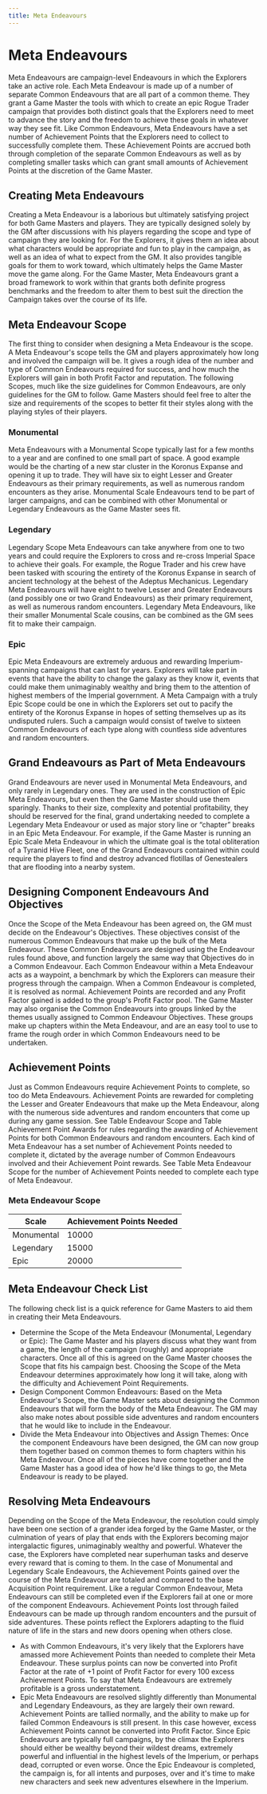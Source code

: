 ```yaml
---
title: Meta Endeavours
---
```

# Meta Endeavours 

Meta Endeavours are campaign\-level Endeavours in which the Explorers take an active role\. Each Meta Endeavour is made up of a number of separate Common Endeavours that are all part of a common theme\. They grant a Game Master the tools with which to create an epic Rogue Trader campaign that provides both distinct goals that the Explorers need to meet to advance the story and the freedom to achieve these goals in whatever way they see fit\. Like Common Endeavours, Meta Endeavours have a set number of Achievement Points that the Explorers need to collect to successfully complete them\. These Achievement Points are accrued both through completion of the separate Common Endeavours as well as by completing smaller tasks which can grant small amounts of Achievement Points at the discretion of the Game Master\. 

## Creating Meta Endeavours

Creating a Meta Endeavour is a laborious but ultimately satisfying project for both Game Masters and players\. They are typically designed solely by the GM after discussions with his players regarding the scope and type of campaign they are looking for\. For the Explorers, it gives them an idea about what characters would be appropriate and fun to play in the campaign, as well as an idea of what to expect from the GM\. It also provides tangible goals for them to work toward, which ultimately helps the Game Master move the game along\. For the Game Master, Meta Endeavours grant a broad framework to work within that grants both definite progress benchmarks and the freedom to alter them to best suit the direction the Campaign takes over the course of its life\. 

## Meta Endeavour Scope

The first thing to consider when designing a Meta Endeavour is the scope\. A Meta Endeavour's scope tells the GM and players approximately how long and involved the campaign will be\. It gives a rough idea of the number and type of Common Endeavours required for success, and how much the Explorers will gain in both Profit Factor and reputation\. The following Scopes, much like the size guidelines for Common Endeavours, are only guidelines for the GM to follow\. Game Masters should feel free to alter the size and requirements of the scopes to better fit their styles along with the playing styles of their players\. 

### Monumental

Meta Endeavours with a Monumental Scope typically last for a few months to a year and are confined to one small part of space\. A good example would be the charting of a new star cluster in the Koronus Expanse and opening it up to trade\. They will have six to eight Lesser and Greater Endeavours as their primary requirements, as well as numerous random encounters as they arise\. Monumental Scale Endeavours tend to be part of larger campaigns, and can be combined with other Monumental or Legendary Endeavours as the Game Master sees fit\. 

### Legendary

Legendary Scope Meta Endeavours can take anywhere from one to two years and could require the Explorers to cross and re\-cross Imperial Space to achieve their goals\. For example, the Rogue Trader and his crew have been tasked with scouring the entirety of the Koronus Expanse in search of ancient technology at the behest of the Adeptus Mechanicus\. Legendary Meta Endeavours will have eight to twelve Lesser and Greater Endeavours \(and possibly one or two Grand Endeavours\) as their primary requirement, as well as numerous random encounters\. Legendary Meta Endeavours, like their smaller Monumental Scale cousins, can be combined as the GM sees fit to make their campaign\. 

### Epic

Epic Meta Endeavours are extremely arduous and rewarding Imperium\-spanning campaigns that can last for years\. Explorers will take part in events that have the ability to change the galaxy as they know it, events that could make them unimaginably wealthy and bring them to the attention of highest members of the Imperial government\. A Meta Campaign with a truly Epic Scope could be one in which the Explorers set out to pacify the entirety of the Koronus Expanse in hopes of setting themselves up as its undisputed rulers\. Such a campaign would consist of twelve to sixteen Common Endeavours of each type along with countless side adventures and random encounters\. 

## Grand Endeavours as Part of Meta Endeavours 

Grand Endeavours are never used in Monumental Meta Endeavours, and only rarely in Legendary ones\. They are used in the construction of Epic Meta Endeavours, but even then the Game Master should use them sparingly\. Thanks to their size, complexity and potential profitability, they should be reserved for the final, grand undertaking needed to complete a Legendary Meta Endeavour or used as major story line or “chapter” breaks in an Epic Meta Endeavour\. For example, if the Game Master is running an Epic Scale Meta Endeavour in which the ultimate goal is the total obliteration of a Tyranid Hive Fleet, one of the Grand Endeavours contained within could require the players to find and destroy advanced flotillas of Genestealers that are flooding into a nearby system\.

## Designing Component Endeavours And Objectives 

Once the Scope of the Meta Endeavour has been agreed on, the GM must decide on the Endeavour's Objectives\. These objectives consist of the numerous Common Endeavours that make up the bulk of the Meta Endeavour\. These Common Endeavours are designed using the Endeavour rules found above, and function largely the same way that Objectives do in a Common Endeavour\. Each Common Endeavour within a Meta Endeavour acts as a waypoint, a benchmark by which the Explorers can measure their progress through the campaign\. When a Common Endeavour is completed, it is resolved as normal\. Achievement Points are recorded and any Profit Factor gained is added to the group's Profit Factor pool\. The Game Master may also organise the Common Endeavours into groups linked by the themes usually assigned to Common Endeavour Objectives\. These groups make up chapters within the Meta Endeavour, and are an easy tool to use to frame the rough order in which Common Endeavours need to be undertaken\. 

## Achievement Points 

Just as Common Endeavours require Achievement Points to complete, so too do Meta Endeavours\. Achievement Points are rewarded for completing the Lesser and Greater Endeavours that make up the Meta Endeavour, along with the numerous side adventures and random encounters that come up during any game session\. See Table Endeavour Scope and Table Achievement Point Awards for rules regarding the awarding of Achievement Points for both Common Endeavours and random encounters\. Each kind of Meta Endeavour has a set number of Achievement Points needed to complete it, dictated by the average number of Common Endeavours involved and their Achievement Point rewards\. See Table Meta Endeavour Scope for the number of Achievement Points needed to complete each type of Meta Endeavour\. 

### Meta Endeavour Scope
__Scale__|__Achievement Points Needed__
---|---
Monumental|10000
Legendary|15000
Epic|20000

## Meta Endeavour Check List 

The following check list is a quick reference for Game Masters to aid them in creating their Meta Endeavours\. 

- Determine the Scope of the Meta Endeavour \(Monumental, Legendary or Epic\): The Game Master and his players discuss what they want from a game, the length of the campaign \(roughly\) and appropriate characters\. Once all of this is agreed on the Game Master chooses the Scope that fits his campaign best\. Choosing the Scope of the Meta Endeavour determines approximately how long it will take, along with the difficulty and Achievement Point Requirements\. 
- Design Component Common Endeavours: Based on the Meta Endeavour's Scope, the Game Master sets about designing the Common Endeavours that will form the body of the Meta Endeavour\. The GM may also make notes about possible side adventures and random encounters that he would like to include in the Endeavour\. 
- Divide the Meta Endeavour into Objectives and Assign Themes: Once the component Endeavours have been designed, the GM can now group them together based on common themes to form chapters within his Meta Endeavour\. Once all of the pieces have come together and the Game Master has a good idea of how he'd like things to go, the Meta Endeavour is ready to be played\. 

## Resolving Meta Endeavours 

Depending on the Scope of the Meta Endeavour, the resolution could simply have been one section of a grander idea forged by the Game Master, or the culmination of years of play that ends with the Explorers becoming major intergalactic figures, unimaginably wealthy and powerful\. Whatever the case, the Explorers have completed near superhuman tasks and deserve every reward that is coming to them\. In the case of Monumental and Legendary Scale Endeavours, the Achievement Points gained over the course of the Meta Endeavour are totaled and compared to the base Acquisition Point requirement\. Like a regular Common Endeavour, Meta Endeavours can still be completed even if the Explorers fail at one or more of the component Endeavours\. Achievement Points lost through failed Endeavours can be made up through random encounters and the pursuit of side adventures\. These points reflect the Explorers adapting to the fluid nature of life in the stars and new doors opening when others close\. 

- As with Common Endeavours, it's very likely that the Explorers have amassed more Achievement Points than needed to complete their Meta Endeavour\. These surplus points can now be converted into Profit Factor at the rate of \+1 point of Profit Factor for every 100 excess Achievement Points\. To say that Meta Endeavours are extremely profitable is a gross understatement\. 
- Epic Meta Endeavours are resolved slightly differently than Monumental and Legendary Endeavours, as they are largely their own reward\. Achievement Points are tallied normally, and the ability to make up for failed Common Endeavours is still present\. In this case however, excess Achievement Points cannot be converted into Profit Factor\. Since Epic Endeavours are typically full campaigns, by the climax the Explorers should either be wealthy beyond their wildest dreams, extremely powerful and influential in the highest levels of the Imperium, or perhaps dead, corrupted or even worse\. Once the Epic Endeavour is completed, the campaign is, for all intents and purposes, over and it's time to make new characters and seek new adventures elsewhere in the Imperium\.
